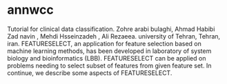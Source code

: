 # annwcc
Tutorial for clinical data classification. Zohre arabi bulaghi, Ahmad Habibi Zad navin ,  Mehdi Hsseinzadeh , Ali Rezaeea.  university of Tehran, Tehran, iran.  FEATURESELECT, an application for feature selection based on machine learning methods, has been developed in laboratory of system biology and bioinformatics (LBB). FEATURESELECT can be applied on problems needing to select subset of features from given feature set. In continue, we describe some aspects of FEATURESELECT.
